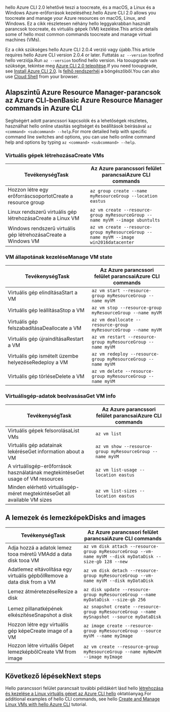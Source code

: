 <span data-ttu-id="af797-101">hello Azure CLI 2.0 lehetővé teszi a toocreate, és a macOS, a Linux és a Windows Azure-erőforrások kezeléséhez.</span><span class="sxs-lookup"><span data-stu-id="af797-101">hello Azure CLI 2.0 allows you toocreate and manage your Azure resources on macOS, Linux, and Windows.</span></span> <span data-ttu-id="af797-102">Ez a cikk részletesen néhány hello leggyakrabban használt parancsok toocreate, és virtuális gépek (VM) kezelése.</span><span class="sxs-lookup"><span data-stu-id="af797-102">This article details some of hello most common commands toocreate and manage virtual machines (VMs).</span></span>

<span data-ttu-id="af797-103">Ez a cikk szükséges hello Azure CLI 2.0.4 verzió vagy újabb.</span><span class="sxs-lookup"><span data-stu-id="af797-103">This article requires hello Azure CLI version 2.0.4 or later.</span></span> <span data-ttu-id="af797-104">Futtatás `az --version` toofind hello verziója.</span><span class="sxs-lookup"><span data-stu-id="af797-104">Run `az --version` toofind hello version.</span></span> <span data-ttu-id="af797-105">Ha tooupgrade van szüksége, tekintse meg [Azure CLI 2.0 telepítése](/cli/azure/install-azure-cli).</span><span class="sxs-lookup"><span data-stu-id="af797-105">If you need tooupgrade, see [Install Azure CLI 2.0](/cli/azure/install-azure-cli).</span></span> <span data-ttu-id="af797-106">Is [felhő rendszerhéj](/azure/cloud-shell/quickstart) a böngészőből.</span><span class="sxs-lookup"><span data-stu-id="af797-106">You can also use [Cloud Shell](/azure/cloud-shell/quickstart) from your browser.</span></span>

## <a name="basic-azure-resource-manager-commands-in-azure-cli"></a><span data-ttu-id="af797-107">Alapszintű Azure Resource Manager-parancsok az Azure CLI-ben</span><span class="sxs-lookup"><span data-stu-id="af797-107">Basic Azure Resource Manager commands in Azure CLI</span></span>
<span data-ttu-id="af797-108">Segítségért adott parancssori kapcsolók és a lehetőségek részletes, használhat hello online utasítás segítséget és beállítások beírásával `az <command> <subcommand> --help`.</span><span class="sxs-lookup"><span data-stu-id="af797-108">For more detailed help with specific command line switches and options, you can use hello online command help and options by typing `az <command> <subcommand> --help`.</span></span>

### <a name="create-vms"></a><span data-ttu-id="af797-109">Virtuális gépek létrehozása</span><span class="sxs-lookup"><span data-stu-id="af797-109">Create VMs</span></span>
| <span data-ttu-id="af797-110">Tevékenység</span><span class="sxs-lookup"><span data-stu-id="af797-110">Task</span></span> | <span data-ttu-id="af797-111">Az Azure parancssori felület parancsai</span><span class="sxs-lookup"><span data-stu-id="af797-111">Azure CLI commands</span></span> |
| --- | --- |
| <span data-ttu-id="af797-112">Hozzon létre egy erőforráscsoportot</span><span class="sxs-lookup"><span data-stu-id="af797-112">Create a resource group</span></span> | `az group create --name myResourceGroup --location eastus` |
| <span data-ttu-id="af797-113">Linux rendszerű virtuális gép létrehozása</span><span class="sxs-lookup"><span data-stu-id="af797-113">Create a Linux VM</span></span> | `az vm create --resource-group myResourceGroup --name myVM --image ubuntults` |
| <span data-ttu-id="af797-114">Windows rendszerű virtuális gép létrehozása</span><span class="sxs-lookup"><span data-stu-id="af797-114">Create a Windows VM</span></span> | `az vm create --resource-group myResourceGroup --name myVM --image win2016datacenter` |

### <a name="manage-vm-state"></a><span data-ttu-id="af797-115">VM állapotának kezelése</span><span class="sxs-lookup"><span data-stu-id="af797-115">Manage VM state</span></span>
| <span data-ttu-id="af797-116">Tevékenység</span><span class="sxs-lookup"><span data-stu-id="af797-116">Task</span></span> | <span data-ttu-id="af797-117">Az Azure parancssori felület parancsai</span><span class="sxs-lookup"><span data-stu-id="af797-117">Azure CLI commands</span></span> |
| --- | --- |
| <span data-ttu-id="af797-118">Virtuális gép elindítása</span><span class="sxs-lookup"><span data-stu-id="af797-118">Start a VM</span></span> | `az vm start --resource-group myResourceGroup --name myVM` |
| <span data-ttu-id="af797-119">Virtuális gép leállítása</span><span class="sxs-lookup"><span data-stu-id="af797-119">Stop a VM</span></span> | `az vm stop --resource-group myResourceGroup --name myVM` |
| <span data-ttu-id="af797-120">Virtuális gép felszabadítása</span><span class="sxs-lookup"><span data-stu-id="af797-120">Deallocate a VM</span></span> | `az vm deallocate --resource-group myResourceGroup --name myVM` |
| <span data-ttu-id="af797-121">Virtuális gép újraindítása</span><span class="sxs-lookup"><span data-stu-id="af797-121">Restart a VM</span></span> | `az vm restart --resource-group myResourceGroup --name myVM` |
| <span data-ttu-id="af797-122">Virtuális gép ismételt üzembe helyezése</span><span class="sxs-lookup"><span data-stu-id="af797-122">Redeploy a VM</span></span> | `az vm redeploy --resource-group myResourceGroup --name myVM` |
| <span data-ttu-id="af797-123">Virtuális gép törlése</span><span class="sxs-lookup"><span data-stu-id="af797-123">Delete a VM</span></span> | `az vm delete --resource-group myResourceGroup --name myVM` |

### <a name="get-vm-info"></a><span data-ttu-id="af797-124">Virtuálisgép-adatok beolvasása</span><span class="sxs-lookup"><span data-stu-id="af797-124">Get VM info</span></span>
| <span data-ttu-id="af797-125">Tevékenység</span><span class="sxs-lookup"><span data-stu-id="af797-125">Task</span></span> | <span data-ttu-id="af797-126">Az Azure parancssori felület parancsai</span><span class="sxs-lookup"><span data-stu-id="af797-126">Azure CLI commands</span></span> |
| --- | --- |
| <span data-ttu-id="af797-127">Virtuális gépek felsorolása</span><span class="sxs-lookup"><span data-stu-id="af797-127">List VMs</span></span> | `az vm list` |
| <span data-ttu-id="af797-128">Virtuális gép adatainak lekérése</span><span class="sxs-lookup"><span data-stu-id="af797-128">Get information about a VM</span></span> | `az vm show --resource-group myResourceGroup --name myVM` |
| <span data-ttu-id="af797-129">A virtuálisgép-erőforrások használatának megtekintése</span><span class="sxs-lookup"><span data-stu-id="af797-129">Get usage of VM resources</span></span> | `az vm list-usage --location eastus` |
| <span data-ttu-id="af797-130">Minden elérhető virtuálisgép-méret megtekintése</span><span class="sxs-lookup"><span data-stu-id="af797-130">Get all available VM sizes</span></span> | `az vm list-sizes --location eastus` |

## <a name="disks-and-images"></a><span data-ttu-id="af797-131">A lemezek és lemezképek</span><span class="sxs-lookup"><span data-stu-id="af797-131">Disks and images</span></span>
| <span data-ttu-id="af797-132">Tevékenység</span><span class="sxs-lookup"><span data-stu-id="af797-132">Task</span></span> | <span data-ttu-id="af797-133">Az Azure parancssori felület parancsai</span><span class="sxs-lookup"><span data-stu-id="af797-133">Azure CLI commands</span></span> |
| --- | --- |
| <span data-ttu-id="af797-134">Adja hozzá a adatok lemez tooa méretű VM</span><span class="sxs-lookup"><span data-stu-id="af797-134">Add a data disk tooa VM</span></span> | `az vm disk attach --resource-group myResourceGroup --vm-name myVM --disk myDataDisk --size-gb 128 --new ` |
| <span data-ttu-id="af797-135">Adatlemez eltávolítása egy virtuális gépből</span><span class="sxs-lookup"><span data-stu-id="af797-135">Remove a data disk from a VM</span></span> | `az vm disk detach --resource-group myResourceGroup --vm-name myVM --disk myDataDisk` |
| <span data-ttu-id="af797-136">Lemez átméretezése</span><span class="sxs-lookup"><span data-stu-id="af797-136">Resize a disk</span></span> | `az disk update --resource-group myResourceGroup --name myDataDisk --size-gb 256` |
| <span data-ttu-id="af797-137">Lemez pillanatképének elkészítése</span><span class="sxs-lookup"><span data-stu-id="af797-137">Snapshot a disk</span></span> | `az snapshot create --resource-group myResourceGroup --name mySnapshot --source myDataDisk` |
| <span data-ttu-id="af797-138">Hozzon létre egy virtuális gép képe</span><span class="sxs-lookup"><span data-stu-id="af797-138">Create image of a VM</span></span> | `az image create --resource-group myResourceGroup --source myVM --name myImage` |
| <span data-ttu-id="af797-139">Hozzon létre virtuális Gépet lemezképből</span><span class="sxs-lookup"><span data-stu-id="af797-139">Create VM from image</span></span> | `az vm create --resource-group myResourceGroup --name myNewVM --image myImage` |


## <a name="next-steps"></a><span data-ttu-id="af797-140">Következő lépések</span><span class="sxs-lookup"><span data-stu-id="af797-140">Next steps</span></span>
<span data-ttu-id="af797-141">Hello parancssori felület parancsait további példákért lásd hello [létrehozása és kezelése a Linux virtuális gépet az Azure CLI hello](../articles/virtual-machines/linux/tutorial-manage-vm.md) oktatóanyag.</span><span class="sxs-lookup"><span data-stu-id="af797-141">For additional examples of hello CLI commands, see hello [Create and Manage Linux VMs with hello Azure CLI](../articles/virtual-machines/linux/tutorial-manage-vm.md) tutorial.</span></span>

